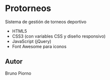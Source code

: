 # Protorneos

Sistema de gestión de torneos deportivo


- HTML5
- CSS3 (con variables CSS y diseño responsivo)
- JavaScript (jQuery)
- Font Awesome para iconos


## Autor

Bruno Piorno
